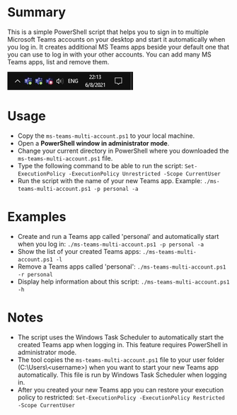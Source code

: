 
# Summary
This is a simple PowerShell script that helps you to sign in to multiple Microsoft Teams accounts on your desktop and start it automatically when you log in. It creates additional MS Teams apps beside your default one that you can use to log in with your other accounts. You can add many MS Teams apps, list and remove them.

![screenshot](doc/ms-teams-tray.JPG)

# Usage
- Copy the `ms-teams-multi-account.ps1` to your local machine.
- Open a **PowerShell window in administrator mode**.
- Change your current directory in PowerShell where you downloaded the `ms-teams-multi-account.ps1` file.
- Type the following command to be able to run the script: `Set-ExecutionPolicy -ExecutionPolicy Unrestricted -Scope CurrentUser`
- Run the script with the name of your new Teams app. Example: 
	`./ms-teams-multi-account.ps1 -p personal -a`
# Examples
- Create and run a Teams app called 'personal' and automatically start when you log in: 
	`./ms-teams-multi-account.ps1 -p personal -a`
- Show the list of your created Teams apps:
	`./ms-teams-multi-account.ps1 -l`
- Remove a Teams apps called 'personal':
	`./ms-teams-multi-account.ps1 -r personal`
- Display help information about this script:
`./ms-teams-multi-account.ps1 -h`
# Notes
- The script uses the Windows Task Scheduler to automatically start the created Teams app when logging in. This feature requires PowerShell in administrator mode.
- The tool copies the `ms-teams-multi-account.ps1` file to your user folder (C:\Users\\&#60;username&#62;) when you want to start your new Teams app automatically. This file is run by Windows Task Scheduler when logging in.
- After you created your new Teams app you can restore your execution policy to restricted: `Set-ExecutionPolicy -ExecutionPolicy Restricted -Scope CurrentUser`
